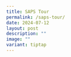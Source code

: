```yaml
---
title: SAPS Tour
permalink: /saps-tour/
date: 2024-07-12
layout: post
description: ""
image: ""
variant: tiptap
---
```

